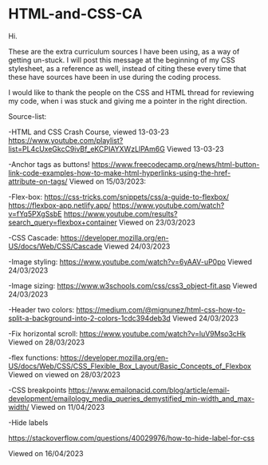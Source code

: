 # HTML-and-CSS-CA

Hi.

These are the extra curriculum sources I have been using, as a way of getting un-stuck. I will post this message at the beginning of my CSS stylesheet, as a reference as well,
instead of citing these every time that these have sources have been in use during the coding process.

I would like to thank the people on the CSS and HTML thread for reviewing my code, when i was stuck and giving me a pointer in the right direction.

Source-list:

-HTML and CSS Crash Course, viewed 13-03-23
https://www.youtube.com/playlist?list=PL4cUxeGkcC9ivBf_eKCPIAYXWzLlPAm6G
Viewed 13-03-23

-Anchor tags as buttons!
https://www.freecodecamp.org/news/html-button-link-code-examples-how-to-make-html-hyperlinks-using-the-href-attribute-on-tags/
Viewed on 15/03/2023:

-Flex-box:
https://css-tricks.com/snippets/css/a-guide-to-flexbox/
https://flexbox-app.netlify.app/
https://www.youtube.com/watch?v=fYq5PXgSsbE
https://www.youtube.com/results?search_query=flexbox+container
Viewed on 23/03/2023

-CSS Cascade:
https://developer.mozilla.org/en-US/docs/Web/CSS/Cascade
Viewed 24/03/2023

-Image styling:
https://www.youtube.com/watch?v=6yAAV-uP0po
Viewed 24/03/2023

-Image sizing:
https://www.w3schools.com/css/css3_object-fit.asp
Viewed 24/03/2023

-Header two colors:
https://medium.com/@mignunez/html-css-how-to-split-a-background-into-2-colors-1cdc394deb3d
Viewed 24/03/2023

-Fix horizontal scroll:
https://www.youtube.com/watch?v=luV9Mso3cHk
Viewed on 28/03/2023

-flex functions:
https://developer.mozilla.org/en-US/docs/Web/CSS/CSS_Flexible_Box_Layout/Basic_Concepts_of_Flexbox
Viewed on viewed on 28/03/2023

-CSS breakpoints
https://www.emailonacid.com/blog/article/email-development/emailology_media_queries_demystified_min-width_and_max-width/
Viewed on 11/04/2023

-Hide labels

https://stackoverflow.com/questions/40029976/how-to-hide-label-for-css

Viewed on 16/04/2023
